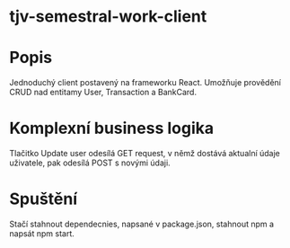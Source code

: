 # tjv-semestral-work-client

# Popis
Jednoduchý client postavený na frameworku React. Umožňuje provědění CRUD nad entitamy User, Transaction a BankCard. 
# Komplexní business logika
Tlačitko Update user odesílá GET request, v němž dostává aktualní údaje uživatele, pak odesílá POST s novými údaji.
# Spuštění
Stačí stahnout dependecnies, napsané v package.json, stahnout npm a napsát npm start.
